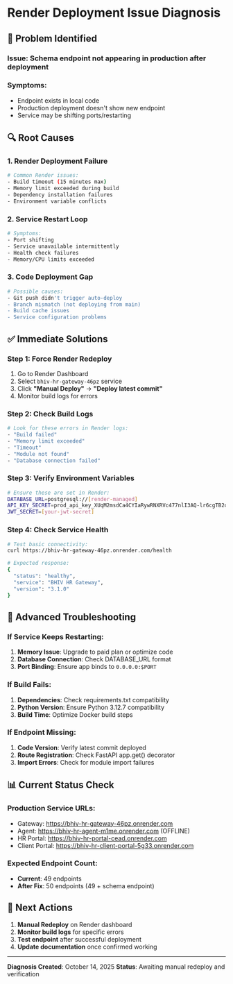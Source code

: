 # Render Deployment Issue Diagnosis

## 🚨 Problem Identified

### **Issue**: Schema endpoint not appearing in production after deployment
### **Symptoms**: 
- Endpoint exists in local code
- Production deployment doesn't show new endpoint
- Service may be shifting ports/restarting

## 🔍 Root Causes

### **1. Render Deployment Failure**
```bash
# Common Render issues:
- Build timeout (15 minutes max)
- Memory limit exceeded during build
- Dependency installation failures
- Environment variable conflicts
```

### **2. Service Restart Loop**
```bash
# Symptoms:
- Port shifting
- Service unavailable intermittently
- Health check failures
- Memory/CPU limits exceeded
```

### **3. Code Deployment Gap**
```bash
# Possible causes:
- Git push didn't trigger auto-deploy
- Branch mismatch (not deploying from main)
- Build cache issues
- Service configuration problems
```

## ✅ Immediate Solutions

### **Step 1: Force Render Redeploy**
1. Go to Render Dashboard
2. Select `bhiv-hr-gateway-46pz` service
3. Click **"Manual Deploy"** → **"Deploy latest commit"**
4. Monitor build logs for errors

### **Step 2: Check Build Logs**
```bash
# Look for these errors in Render logs:
- "Build failed"
- "Memory limit exceeded" 
- "Timeout"
- "Module not found"
- "Database connection failed"
```

### **Step 3: Verify Environment Variables**
```bash
# Ensure these are set in Render:
DATABASE_URL=postgresql://[render-managed]
API_KEY_SECRET=prod_api_key_XUqM2msdCa4CYIaRywRNXRVc477nlI3AQ-lr6cgTB2o
JWT_SECRET=[your-jwt-secret]
```

### **Step 4: Check Service Health**
```bash
# Test basic connectivity:
curl https://bhiv-hr-gateway-46pz.onrender.com/health

# Expected response:
{
  "status": "healthy",
  "service": "BHIV HR Gateway", 
  "version": "3.1.0"
}
```

## 🔧 Advanced Troubleshooting

### **If Service Keeps Restarting:**
1. **Memory Issue**: Upgrade to paid plan or optimize code
2. **Database Connection**: Check DATABASE_URL format
3. **Port Binding**: Ensure app binds to `0.0.0.0:$PORT`

### **If Build Fails:**
1. **Dependencies**: Check requirements.txt compatibility
2. **Python Version**: Ensure Python 3.12.7 compatibility
3. **Build Time**: Optimize Docker build steps

### **If Endpoint Missing:**
1. **Code Version**: Verify latest commit deployed
2. **Route Registration**: Check FastAPI app.get() decorator
3. **Import Errors**: Check for module import failures

## 📊 Current Status Check

### **Production Service URLs:**
- Gateway: https://bhiv-hr-gateway-46pz.onrender.com
- Agent: https://bhiv-hr-agent-m1me.onrender.com (OFFLINE)
- HR Portal: https://bhiv-hr-portal-cead.onrender.com
- Client Portal: https://bhiv-hr-client-portal-5g33.onrender.com

### **Expected Endpoint Count:**
- **Current**: 49 endpoints
- **After Fix**: 50 endpoints (49 + schema endpoint)

## 🎯 Next Actions

1. **Manual Redeploy** on Render dashboard
2. **Monitor build logs** for specific errors
3. **Test endpoint** after successful deployment
4. **Update documentation** once confirmed working

---

**Diagnosis Created**: October 14, 2025
**Status**: Awaiting manual redeploy and verification